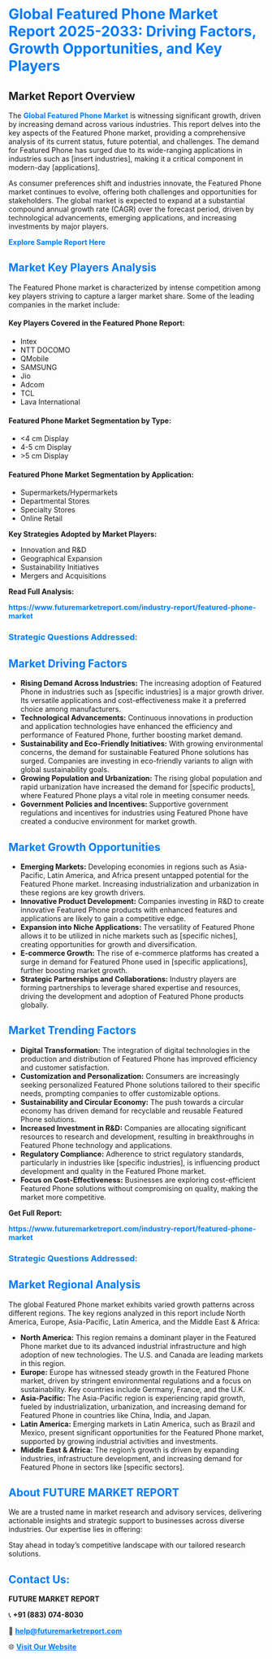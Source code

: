 <h1 style="color: #007BFF;">Global Featured Phone Market Report 2025-2033: Driving Factors, Growth Opportunities, and Key Players</h1>

<section id="overview">
<h2>Market Report Overview</h2>
<p>The <a href="https://www.futuremarketreport.com/industry-report/featured-phone-market" style="color: #007BFF; text-decoration: none;"><strong>Global Featured Phone Market</strong></a> is witnessing significant growth, driven by increasing demand across various industries. This report delves into the key aspects of the Featured Phone market, providing a comprehensive analysis of its current status, future potential, and challenges. The demand for Featured Phone has surged due to its wide-ranging applications in industries such as [insert industries], making it a critical component in modern-day [applications].</p>
<p>As consumer preferences shift and industries innovate, the Featured Phone market continues to evolve, offering both challenges and opportunities for stakeholders. The global market is expected to expand at a substantial compound annual growth rate (CAGR) over the forecast period, driven by technological advancements, emerging applications, and increasing investments by major players.</p>
</section>

<section id="overview">
<p><a href="https://www.futuremarketreport.com/request-sample/reportId=82425" style="color: #007BFF; text-decoration: none;"><strong>Explore Sample Report Here</strong></a></p>
</section>

<section id="key-players">
<h2 style="color: #007BFF;">Market Key Players Analysis</h2>
<p>The Featured Phone market is characterized by intense competition among key players striving to capture a larger market share. Some of the leading companies in the market include:</p>
<h4>Key Players Covered in the Featured Phone Report:</h4>
<ul><li>Intex</li><li>NTT DOCOMO</li><li>QMobile</li><li>SAMSUNG</li><li>Jio</li><li>Adcom</li><li>TCL</li><li>Lava International</li></ul>
<h4>Featured Phone Market Segmentation by Type:</h4>
<ul><li>&lt;4 cm Display</li><li>4-5 cm Display</li><li>&gt;5 cm Display</li></ul>

<h4>Featured Phone Market Segmentation by Application:</h4>
<ul><li>Supermarkets/Hypermarkets</li><li>Departmental Stores</li><li>Specialty Stores</li><li>Online Retail</li></ul>
<p><strong>Key Strategies Adopted by Market Players:</strong></p>
<ul>
<li>Innovation and R&D</li>
<li>Geographical Expansion</li>
<li>Sustainability Initiatives</li>
<li>Mergers and Acquisitions</li>
</ul>
</section>

<section>
<p><strong>Read Full Analysis: </strong></p><a href="https://www.futuremarketreport.com/industry-report/featured-phone-market" style="color: #007BFF; text-decoration: none;"><strong>https://www.futuremarketreport.com/industry-report/featured-phone-market</strong></a>
<h3 style="color: #007BFF;">Strategic Questions Addressed:</h3>
</section>

<section id="driving-factors">
<h2 style="color: #007BFF;">Market Driving Factors</h2>
<ul>
<li><strong>Rising Demand Across Industries:</strong> The increasing adoption of Featured Phone in industries such as [specific industries] is a major growth driver. Its versatile applications and cost-effectiveness make it a preferred choice among manufacturers.</li>
<li><strong>Technological Advancements:</strong> Continuous innovations in production and application technologies have enhanced the efficiency and performance of Featured Phone, further boosting market demand.</li>
<li><strong>Sustainability and Eco-Friendly Initiatives:</strong> With growing environmental concerns, the demand for sustainable Featured Phone solutions has surged. Companies are investing in eco-friendly variants to align with global sustainability goals.</li>
<li><strong>Growing Population and Urbanization:</strong> The rising global population and rapid urbanization have increased the demand for [specific products], where Featured Phone plays a vital role in meeting consumer needs.</li>
<li><strong>Government Policies and Incentives:</strong> Supportive government regulations and incentives for industries using Featured Phone have created a conducive environment for market growth.</li>
</ul>
</section>

<section id="growth-opportunities">
<h2 style="color: #007BFF;">Market Growth Opportunities</h2>
<ul>
<li><strong>Emerging Markets:</strong> Developing economies in regions such as Asia-Pacific, Latin America, and Africa present untapped potential for the Featured Phone market. Increasing industrialization and urbanization in these regions are key growth drivers.</li>
<li><strong>Innovative Product Development:</strong> Companies investing in R&D to create innovative Featured Phone products with enhanced features and applications are likely to gain a competitive edge.</li>
<li><strong>Expansion into Niche Applications:</strong> The versatility of Featured Phone allows it to be utilized in niche markets such as [specific niches], creating opportunities for growth and diversification.</li>
<li><strong>E-commerce Growth:</strong> The rise of e-commerce platforms has created a surge in demand for Featured Phone used in [specific applications], further boosting market growth.</li>
<li><strong>Strategic Partnerships and Collaborations:</strong> Industry players are forming partnerships to leverage shared expertise and resources, driving the development and adoption of Featured Phone products globally.</li>
</ul>
</section>

<section id="trending-factors">
<h2 style="color: #007BFF;">Market Trending Factors</h2>
<ul>
<li><strong>Digital Transformation:</strong> The integration of digital technologies in the production and distribution of Featured Phone has improved efficiency and customer satisfaction.</li>
<li><strong>Customization and Personalization:</strong> Consumers are increasingly seeking personalized Featured Phone solutions tailored to their specific needs, prompting companies to offer customizable options.</li>
<li><strong>Sustainability and Circular Economy:</strong> The push towards a circular economy has driven demand for recyclable and reusable Featured Phone solutions.</li>
<li><strong>Increased Investment in R&D:</strong> Companies are allocating significant resources to research and development, resulting in breakthroughs in Featured Phone technology and applications.</li>
<li><strong>Regulatory Compliance:</strong> Adherence to strict regulatory standards, particularly in industries like [specific industries], is influencing product development and quality in the Featured Phone market.</li>
<li><strong>Focus on Cost-Effectiveness:</strong> Businesses are exploring cost-efficient Featured Phone solutions without compromising on quality, making the market more competitive.</li>
</ul>
</section>

<section>
<p><strong>Get Full Report: </strong></p><a href="https://www.futuremarketreport.com/industry-report/featured-phone-market" style="color: #007BFF; text-decoration: none;"><strong>https://www.futuremarketreport.com/industry-report/featured-phone-market</strong></a>
<h3 style="color: #007BFF;">Strategic Questions Addressed:</h3>
</section>


<section id="regional-analysis">
<h2 style="color: #007BFF;">Market Regional Analysis</h2>
<p>The global Featured Phone market exhibits varied growth patterns across different regions. The key regions analyzed in this report include North America, Europe, Asia-Pacific, Latin America, and the Middle East & Africa:</p>
<ul>
<li><strong>North America:</strong> This region remains a dominant player in the Featured Phone market due to its advanced industrial infrastructure and high adoption of new technologies. The U.S. and Canada are leading markets in this region.</li>
<li><strong>Europe:</strong> Europe has witnessed steady growth in the Featured Phone market, driven by stringent environmental regulations and a focus on sustainability. Key countries include Germany, France, and the U.K.</li>
<li><strong>Asia-Pacific:</strong> The Asia-Pacific region is experiencing rapid growth, fueled by industrialization, urbanization, and increasing demand for Featured Phone in countries like China, India, and Japan.</li>
<li><strong>Latin America:</strong> Emerging markets in Latin America, such as Brazil and Mexico, present significant opportunities for the Featured Phone market, supported by growing industrial activities and investments.</li>
<li><strong>Middle East & Africa:</strong> The region’s growth is driven by expanding industries, infrastructure development, and increasing demand for Featured Phone in sectors like [specific sectors].</li>
</ul>
</section>

<footer>
<h2 style="color: #007BFF;">About FUTURE MARKET REPORT</h2>
<p>We are a trusted name in market research and advisory services, delivering actionable insights and strategic support to businesses across diverse industries. Our expertise lies in offering:</p>

<p>Stay ahead in today’s competitive landscape with our tailored research solutions.</p>

<h2 style="color: #007BFF;">Contact Us:</h2>
<p><strong>FUTURE MARKET REPORT</strong></p>
<p>📞 <strong>+91 (883) 074-8030</strong></p>
<p>📧 <strong><a href="mailto:help@futuremarketreport.com" style="color: #007BFF;">help@futuremarketreport.com</a></strong></p>
<p>🌐 <strong><a href="https://www.futuremarketreport.com/" style="color: #007BFF;">Visit Our Website</a></strong></p>
</footer>